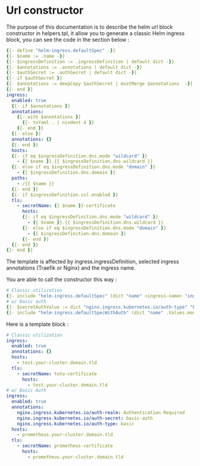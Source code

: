 # Url constructor

The purpose of this documentation is to describe the helm url block constructor in helpers.tpl, it allow you to generate a classic Helm ingress block, you can see the code in the section below :

```yaml
{{- define "helm-ingress.defaultSpec" -}}
{{- $name := .name -}}
{{- $ingressDefinition := .ingressDefinition | default dict -}}
{{- $annotations := .annotations | default dict -}}
{{- $authSecret := .authSecret | default dict -}}
{{- if $authSecret }}
{{- $annotations := deepCopy $authSecret | mustMerge $annotations  -}}
{{- end }}
ingress:
  enabled: true
  {{- if $annotations }}
  annotations:
    {{- with $annotations }}
      {{- toYaml . | nindent 4 }}
    {{- end }}
  {{- else }}
  annotations: {}
  {{- end }}
  hosts:
  {{- if eq $ingressDefinition.dns.mode "wildcard" }}
    - {{ $name }}.{{ $ingressDefinition.dns.wildcard }}
  {{- else if eq $ingressDefinition.dns.mode "domain" }}
    - {{ $ingressDefinition.dns.domain }}
  paths:
    - /{{ $name }}
  {{- end }}
  {{- if $ingressDefinition.ssl.enabled }}
  tls:
    - secretName: {{ $name }}-certificate
      hosts:
      {{- if eq $ingressDefinition.dns.mode "wildcard" }}
        - {{ $name }}.{{ $ingressDefinition.dns.wildcard }}
      {{- else if eq $ingressDefinition.dns.mode "domain" }}
        - {{ $ingressDefinition.dns.domain }}
      {{- end }}
  {{- end }}
{{- end }}
```

The template is affected by ingress.ingressDefinition, selected ingress annotations (Traefik or Nginx) and the ingress name.

You are able to call the constructor this way :

```yaml
# Classic utilization
{{- include "helm-ingress.defaultSpec" (dict "name" <ingress-name> "ingressDefinition" .Values.ingress.ingressDefinition "annotations" .Values.ingress.traefik.values.ingressAnnotations) -}}
# w/ Basic auth
{{- $secretAuthValue := dict "nginx.ingress.kubernetes.io/auth-type" "basic" "nginx.ingress.kubernetes.io/auth-secret" "basic-auth" "nginx.ingress.kubernetes.io/auth-realm" "Authentication Required" -}}
{{- include "helm-ingress.defaultSpecWithAuth" (dict "name" .Values.monitoring.prometheus.values.server.ingress.name "ingressDefinition" .Values.ingress.ingressDefinition "annotations" .Values.ingress.traefik.values.ingressAnnotations "authSecret" $secretAuthValue) }}
```

Here is a template block :

```yaml
# Classic utilization
ingress:
  enabled: true
  annotations: {}
  hosts:
    - test.your-cluster.domain.tld
  tls:
    - secretName: toto-certificate
      hosts:
        - test.your-cluster.domain.tld
# w/ Basic Auth
ingress:
  enabled: true
  annotations:
    nginx.ingress.kubernetes.io/auth-realm: Authentication Required
    nginx.ingress.kubernetes.io/auth-secret: basic-auth
    nginx.ingress.kubernetes.io/auth-type: basic
  hosts:
    - prometheus.your-cluster.domain.tld
  tls:
    - secretName: prometheus-certificate
      hosts:
        - prometheus.your-cluster.domain.tld
```

